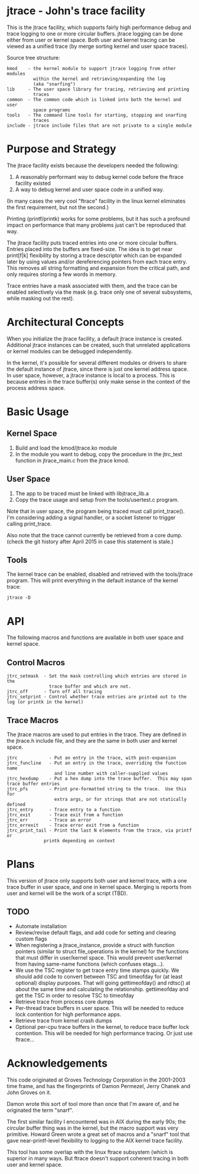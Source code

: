 
# jtrace - John's trace facility

This is the jtrace facility, which supports fairly high performance
debug and trace logging to one or more circular buffers. jtrace logging
can be done either from user or kernel space.  Both user and kernel tracing
can be viewed as a unified trace (by merge sorting kernel and user space
traces).

Source tree structure:

    kmod    - the kernel module to support jtrace logging from other modules
	          within the kernel and retrieving/expanding the log
	          (aka "snarfing")
    lib     - The user space library for tracing, retrieving and printing
	          traces
    common  - The common code which is linked into both the kernel and user
              space programs
    tools   - The command line tools for starting, stopping and snarfing
              traces
    include - jtrace include files that are not private to a single module

# Purpose and Strategy

The jtrace facility exists because the developers needed the following:

1. A reasonably performant way to debug kernel code before the ftrace
   facility existed
1. A way to debug kernel and user space code in a unified way.

(In many cases the very cool "ftrace" facility in the linux kernel
eliminates the first requirement, but not the second.)

Printing (printf/printk) works for some problems, but it has such a profound
impact on performance that many problems just can't be reproduced that way.

The jtrace facility puts traced entries into one or more circular buffers.
Entries placed into the buffers are fixed-size.  The idea is to get near
print[f|k] flexibility by storing a trace descriptor which can be expanded
later by using values and/or dereferencing pointers from each trace entry.
This removes
all string formatting and expansion from the critical path, and only requires
storing a few words in memory.

Trace entries have a mask associated with them, and the trace can be enabled
selectively via the mask (e.g. trace only one of several subsystems, while
masking out the rest).

# Architectural Concepts

When you initialize the jtrace facility, a default jtrace instance is created.
Additional jtrace instances can be created, such that unrelated applications
or kernel modules can be debugged independently.

In the kernel, it's possible for several different modules or drivers to share
the default instance of jtrace, since there is just one kernel address space.
In user space, however, a jtrace instance is local to a process.  This is
because entries in the trace buffer(s) only make sense in the context of
the process address space.

# Basic Usage

## Kernel Space

1. Build and load the kmod/jtrace.ko module
1. In the module you want to debug, copy the procedure in the jtrc_test function
   in jtrace_main.c from the jtrace kmod.

## User Space

1. The app to be traced must be linked with libjtrace_lib.a
2. Copy the trace usage and setup from the tools/usertest.c program.

Note that in user space, the program being traced must call print_trace().
I'm considering adding a signal handler, or a socket listener to trigger
calling print_trace.

Also note that the trace cannot currently be retrieved from a core dump.
(check the git history after April 2015 in case this statement is stale.)

## Tools

The kernel trace can be enabled, disabled and retrieved with the tools/jtrace
program.  This will print everything in the default instance of the
kernel trace:

    jtrace -D

# API
The following macros and functions are available in both user space and
kernel space.

## Control Macros

    jtrc_setmask  - Set the mask controlling which entries are stored in the
                    trace buffer and which are not.
    jtrc_off      - Turn off all tracing
    jtrc_setprint - Control whether trace entries are printed out to the log (or printk in the kernel)

## Trace Macros
The jtrace macros are used to put entries in the trace.  They are defined
in the jtrace.h include file, and they are the same in both user and kernel
space.

    jtrc            - Put an entry in the trace, with post-expansion
    jtrc_funcline   - Put an entry in the trace, overriding the function name
		              and line number with caller-supplied values
    jtrc_hexdump    - Put a hex dump into the trace buffer.  This may span trace buffer entries
    jtrc_pfs        - Print pre-formatted string to the trace.  Use this for
		              extra args, or for strings that are not statically defined
    jtrc_entry      - Trace entry to a function
    jtrc_exit       - Trace exit from a function
    jtrc_err        - Trace an error
    jtrc_errexit    - Trace error exit from a function
    jtrc_print_tail - Print the last N elements from the trace, via printf or
		          printk depending on context

# Plans

This version of jtrace only supports both user and kernel trace, with a
one trace buffer in user space, and one in kernel space.  Merging is reports
from user and kernel will be the work of a script (TBD).

## TODO

* Automate installation
* Review/revise default flags, and add code for setting and clearing
  custom flags
* When registering a jtrace_instance, provide a struct with function pointers
  (similar to struct file_operations in the kernel) for the functions that
  must differ in user/kernel space.  This would prevent user/kernel from having
  same-name functions (which confuses etags...).
* We use the TSC register to get trace entry time stamps quickly.  We should
  add code to convert between TSC and timeofday for (at least optional)
  display purposes.  That will going gettimeofday() and rdtsc() at about the
  same time and calculating the relationship.
  gettimeofday and get the TSC in order to resolve TSC to timeofday
* Retrieve trace from process core dumps
* Per-thread trace buffers in user space.  This will be needed to reduce
  lock contention for high performance apps.
* Retrieve trace from kernel crash dumps
* Optional per-cpu trace buffers in the kernel, to reduce trace buffer lock
  contention.  This will be needed for high performance tracing.  Or just
  use ftrace...



# Acknowledgements

This code originated at Groves Technology Corporation in the 2001-2003
time frame, and has the fingerprints of Damon Permezel, Jerry Chanek and
John Groves on it.

Damon wrote this sort of tool more than once that I'm aware of, and he
originated the term "snarf".

The first similar facility I encountered was in AIX during the early 90s;
the circular buffer thing was in the kernel, but the macro support was very
primitive. Howard Green wrote a great set of macros and a "snarf"
tool that gave near-printf-level flexibility to logging to the AIX kernel
trace facility.

This tool has some overlap with the linux ftrace subsystem (which is superior
in many ways.  But ftrace doesn't support coherent tracing in both user and
kernel space.


